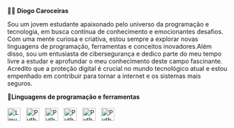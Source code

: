 👨‍💻 <b> Diogo Caroceiras </b>

Sou um jovem estudante apaixonado pelo universo da programação e tecnologia, em busca contínua de conhecimento e emocionantes desafios. Com uma mente curiosa e criativa, estou sempre a explorar novas linguagens de programação, ferramentas e conceitos inovadores.Além disso, sou um entusiasta de cibersegurança e dedico parte do meu tempo livre a estudar e aprofundar o meu conhecimento deste campo fascinante. Acredito que a proteção digital é crucial no mundo tecnológico atual e estou empenhado em contribuir para tornar a internet e os sistemas mais seguros.


🧰<B>Linguagens de programação e ferramentas</B>
<br>
<br>
<img align="left" alt="Linux" width="30px" style="padding-right:10px;" src="https://cdn.jsdelivr.net/gh/devicons/devicon/icons/linux/linux-original.svg"/>
<img align="left" alt="Python" width="30px" style="padding-right:10px;" src="https://cdn.jsdelivr.net/gh/devicons/devicon/icons/python/python-plain.svg"/>
<img align="left" alt="Python" width="30px" style="padding-right:10px;" src="https://cdn.jsdelivr.net/gh/devicons/devicon/icons/html5/html5-plain.svg"/>
<img align="left" alt="Python" width="30px" style="padding-right:10px;" src="https://cdn.jsdelivr.net/gh/devicons/devicon/icons/css3/css3-plain.svg"/>
<img align="left" alt="Python" width="30px" style="padding-right:10px;" src="https://cdn.jsdelivr.net/gh/devicons/devicon/icons/javascript/javascript-plain.svg"/>
<img align="left" alt="Python" width="30px" style="padding-right:10px;" src="https://cdn.jsdelivr.net/gh/devicons/devicon/icons/php/php-plain.svg"/>
</br>
